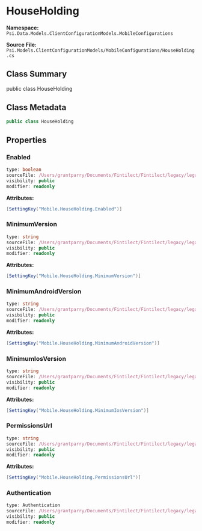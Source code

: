 # HouseHolding

**Namespace:** `Psi.Data.Models.ClientConfigurationModels.MobileConfigurations`

**Source File:** `Psi.Models.ClientConfigurationModels/MobileConfigurations/HouseHolding.cs`

## Class Summary

public class HouseHolding

## Class Metadata

```typescript
public class HouseHolding
```

## Properties

### Enabled

```typescript
type: boolean
sourceFile: /Users/grantparry/Documents/Fintilect/Fintilect/legacy/legacy-apis/Psi.Models.ClientConfigurationModels/MobileConfigurations/HouseHolding.cs
visibility: public
modifier: readonly
```

**Attributes:**
```csharp
[SettingKey("Mobile.HouseHolding.Enabled")]
```

### MinimumVersion

```typescript
type: string
sourceFile: /Users/grantparry/Documents/Fintilect/Fintilect/legacy/legacy-apis/Psi.Models.ClientConfigurationModels/MobileConfigurations/HouseHolding.cs
visibility: public
modifier: readonly
```

**Attributes:**
```csharp
[SettingKey("Mobile.HouseHolding.MinimumVersion")]
```

### MinimumAndroidVersion

```typescript
type: string
sourceFile: /Users/grantparry/Documents/Fintilect/Fintilect/legacy/legacy-apis/Psi.Models.ClientConfigurationModels/MobileConfigurations/HouseHolding.cs
visibility: public
modifier: readonly
```

**Attributes:**
```csharp
[SettingKey("Mobile.HouseHolding.MinimumAndroidVersion")]
```

### MinimumIosVersion

```typescript
type: string
sourceFile: /Users/grantparry/Documents/Fintilect/Fintilect/legacy/legacy-apis/Psi.Models.ClientConfigurationModels/MobileConfigurations/HouseHolding.cs
visibility: public
modifier: readonly
```

**Attributes:**
```csharp
[SettingKey("Mobile.HouseHolding.MinimumIosVersion")]
```

### PermissionsUrl

```typescript
type: string
sourceFile: /Users/grantparry/Documents/Fintilect/Fintilect/legacy/legacy-apis/Psi.Models.ClientConfigurationModels/MobileConfigurations/HouseHolding.cs
visibility: public
modifier: readonly
```

**Attributes:**
```csharp
[SettingKey("Mobile.HouseHolding.PermissionsUrl")]
```

### Authentication

```typescript
type: Authentication
sourceFile: /Users/grantparry/Documents/Fintilect/Fintilect/legacy/legacy-apis/Psi.Models.ClientConfigurationModels/MobileConfigurations/HouseHolding.cs
visibility: public
modifier: readonly
```
